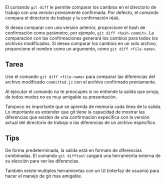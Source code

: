 El comando `git diff` le permite comparar los cambios en el directorio de trabajo con una versión previamente confirmada. Por defecto, el comando compara el directorio de trabajo y la confirmación `HEAD`.

Si desea comparar con una versión anterior, proporcione el hash de confirmación como parámetro, por ejemplo, `git diff <hash-commit>`. La comparación con las confirmaciones generará los cambios para todos los archivos modificados. Si desea comparar los cambios en un solo archivo, proporcione el nombre como un argumento, como `git diff <file-name>`.

## Tarea

Use el comando `git diff <file-name>` para comparar las diferencias del archivo modificado `committed.js` con el archivo confirmado previamente.

Al ejecutar el comando no te preocupes si no entiende la salida que arroja, de todos modos no es muy amigable su presentación. 

Tampoco es importante que se aprenda de memoria cada linea de la salida. Lo importante es entender que git tiene la capacidad de mostrar las diferencias que existen de una confirmación específica con la versión actual del directorio de trabajo o las diferencias de un archivo específico.

## Tips

De forma predeterminada, la salida está en formato de diferencias combinadas. El comando `git difftool` cargará una herramienta externa de su elección para ver las diferencias.

También existe multiples herramientas con un UI (interfaz de usuario) para hacer el manejo de git mas amigable.  



